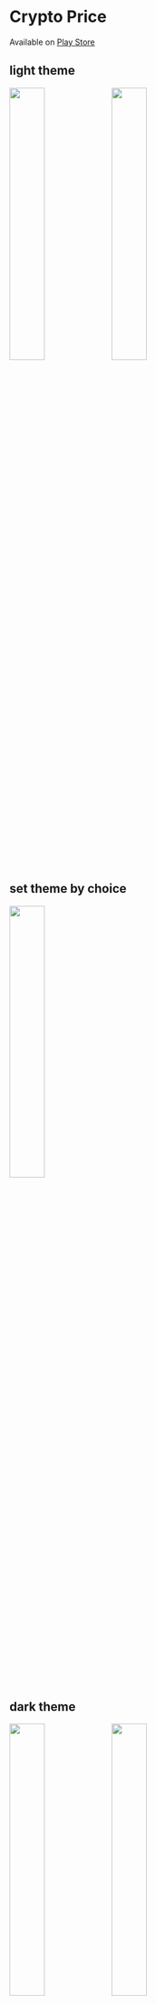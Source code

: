 # Crypto Price
Available on [Play Store](https://play.google.com/store/apps/details?id=com.chinonso.coingecko)
## light theme
<img src=https://user-images.githubusercontent.com/45709308/169544299-55d25ae3-d4b0-47dd-affc-8ad894ee6704.png width=35% height=35%>    <img src=https://user-images.githubusercontent.com/45709308/169544400-9c673b89-ed6d-4540-9bc6-95ce5873f97f.png width=35% height=35%>

## set theme by choice
<img src=https://user-images.githubusercontent.com/45709308/171430446-98faa751-6cac-46ec-b916-42f4edd8447c.jpg width=35% height=35%>

## dark theme
<img src=https://user-images.githubusercontent.com/45709308/171027789-8dec9e8d-5953-48a3-a0a4-a3345fb772e3.png width=35% height=35%>    <img src=https://user-images.githubusercontent.com/45709308/171027822-75dedc83-7c1b-4e53-a6e8-9b0694f1c6c9.png width=35% height=35%>
